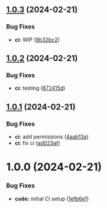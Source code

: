 ## [1.0.3](https://github.com/kamiKAZIK/refinery/compare/1.0.2...1.0.3) (2024-02-21)


### Bug Fixes

* **ci:** WIP ([9b32bc2](https://github.com/kamiKAZIK/refinery/commit/9b32bc22c0b9f09f56d4f84fa9654450241d826c))

## [1.0.2](https://github.com/kamiKAZIK/refinery/compare/1.0.1...1.0.2) (2024-02-21)


### Bug Fixes

* **ci:** testing ([872415d](https://github.com/kamiKAZIK/refinery/commit/872415dc0eca86bb8257eeda26de7418127f8ed4))

## [1.0.1](https://github.com/kamiKAZIK/refinery/compare/1.0.0...1.0.1) (2024-02-21)


### Bug Fixes

* **ci:** add permissions ([4aab13a](https://github.com/kamiKAZIK/refinery/commit/4aab13aa064b2cb30ce6c06eeb0b05e6c9e1900f))
* **ci:** fix ci ([ad023af](https://github.com/kamiKAZIK/refinery/commit/ad023af663c0891f5a79bd910100cd81d8085e7a))

# 1.0.0 (2024-02-21)


### Bug Fixes

* **code:** initial CI setup ([1efb6e1](https://github.com/kamiKAZIK/refinery/commit/1efb6e13f1f2f4cf6552092136a0adc2dde79d96))
